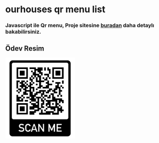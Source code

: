 # ourhouses qr menu list



### Javascript ile Qr menu, Proje sitesine [buradan](https://our-houses.netlify.app/) daha detaylı bakabilirsiniz.


## Ödev Resim
![Qr menu](Adsız.png)

